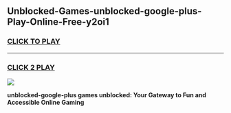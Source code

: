 
## Unblocked-Games-unblocked-google-plus-Play-Online-Free-y2oi1
<h3>
<a href="https://premium76.site?title=unblocked-google-plus&ref=26A">CLICK TO PLAY</a></h3>
<hr>

<h3>
<a href="https://premium76.site?title=unblocked-google-plus&ref=26A">CLICK 2 PLAY</a>
  
</h3>

<a href="https://premium76.site?title=unblocked-google-plus&ref=26A"><img src="https://clearcache.store/games.png"></a>


**unblocked-google-plus games unblocked: Your Gateway to Fun and Accessible Online Gaming**
